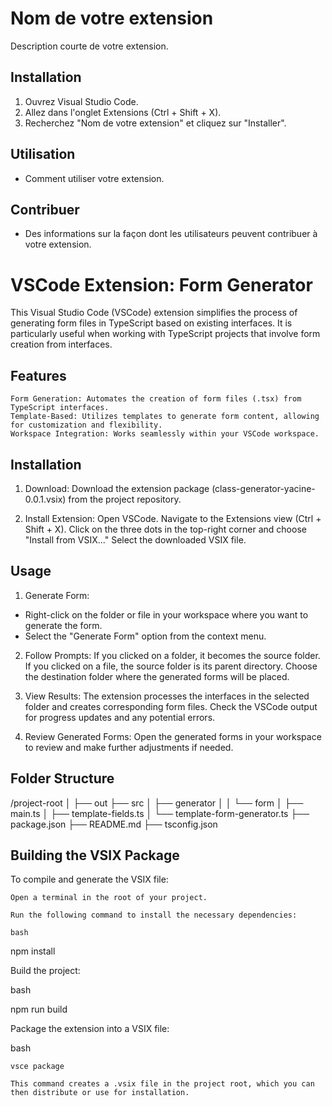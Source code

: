 # Nom de votre extension

Description courte de votre extension.

## Installation
1. Ouvrez Visual Studio Code.
2. Allez dans l'onglet Extensions (Ctrl + Shift + X).
3. Recherchez "Nom de votre extension" et cliquez sur "Installer".

## Utilisation
- Comment utiliser votre extension.

## Contribuer
- Des informations sur la façon dont les utilisateurs peuvent contribuer à votre extension.





# VSCode Extension: Form Generator

This Visual Studio Code (VSCode) extension simplifies the process of generating form files in TypeScript based on existing interfaces. It is particularly useful when working with TypeScript projects that involve form creation from interfaces.


## Features

    Form Generation: Automates the creation of form files (.tsx) from TypeScript interfaces.
    Template-Based: Utilizes templates to generate form content, allowing for customization and flexibility.
    Workspace Integration: Works seamlessly within your VSCode workspace.

## Installation

1. Download: Download the extension package (class-generator-yacine-0.0.1.vsix) from the project repository.

2. Install Extension:
        Open VSCode.
        Navigate to the Extensions view (Ctrl + Shift + X).
        Click on the three dots in the top-right corner and choose "Install from VSIX..."
        Select the downloaded VSIX file.

 ## Usage

1. Generate Form:
* Right-click on the folder or file in your workspace where you want to generate the form.
* Select the "Generate Form" option from the context menu.

2. Follow Prompts:
        If you clicked on a folder, it becomes the source folder. If you clicked on a file, the source folder is its parent directory.
        Choose the destination folder where the generated forms will be placed.

3. View Results:
        The extension processes the interfaces in the selected folder and creates corresponding form files.
        Check the VSCode output for progress updates and any potential errors.

4. Review Generated Forms:
        Open the generated forms in your workspace to review and make further adjustments if needed.

## Folder Structure

/project-root
│
├── out
├── src
│   ├── generator
│   │   └── form
│       ├── main.ts
│       ├── template-fields.ts
│       └── template-form-generator.ts
├── package.json
├── README.md
├── tsconfig.json

## Building the VSIX Package

To compile and generate the VSIX file:

    Open a terminal in the root of your project.

    Run the following command to install the necessary dependencies:

    bash

npm install

Build the project:

bash

npm run build

Package the extension into a VSIX file:

bash

    vsce package

    This command creates a .vsix file in the project root, which you can then distribute or use for installation.